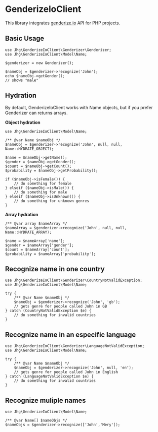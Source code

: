 # GenderizeIoClient

This library integrates [genderize.io](https://genderize.io/) API for PHP projects.

## Basic Usage

    use Jhg\GenderizeIoClient\Genderizer\Genderizer;
    use Jhg\GenderizeIoClient\Model\Name;

    $genderizer = new Genderizer();
    
    $nameObj = $genderizer->recognize('John');
    echo $nameObj->getGender();
    // shows "male"
    
## Hydration

By default, GenderizeIoClient works with Name objects, but if you prefer Genderizer can returns arrays.

**Object hydration**

    use Jhg\GenderizeIoClient\Model\Name;

    /** @var Name $nameObj */
    $nameObj = $genderizer->recognize('John', null, null, Name::HYDRATE_OBJECT);

    $name = $nameObj->getName();
    $gender = $nameObj->getGender();
    $count = $nameObj->getCount();
    $probability = $nameObj->getProbability();
    
    if ($nameObj->isFemale()) {
        // do something for female
    } elseif ($nameObj->isMale()) {
        // do something for male
    } elseif ($nameObj->isUnknown()) {
        // do something for unknown genres
    } 

**Array hydration**

    /** @var array $nameArray */
    $nameArray = $genderizer->recognize('John', null, null, Name::HYDRATE_ARRAY);
    
    $name = $nameArray['name'];
    $gender = $nameArray['gender'];
    $count = $nameArray['count'];
    $probability = $nameArray['probability'];
    
## Recognize name in one country

    use Jhg\GenderizeIoClient\Genderizer\CountryNotValidException;
    use Jhg\GenderizeIoClient\Model\Name;
    
    try {
        /** @var Name $nameObj */
        $nameObj = $genderizer->recognize('John', 'gb');
        // gets genre for people called John in GB
    } catch (CountryNotValidException $e) {
        // do something for invalid countries
    }
    
## Recognize name in an especific language

    use Jhg\GenderizeIoClient\Genderizer\LanguageNotValidException;
    use Jhg\GenderizeIoClient\Model\Name;
    
    try {
        /** @var Name $nameObj */
        $nameObj = $genderizer->recognize('John', null, 'en');
        // gets genre for people called John in English
    } catch (LanguageNotValidException $e) {
        // do something for invalid countries
    }

## Recognize muliple names

    use Jhg\GenderizeIoClient\Model\Name;
    
    /** @var Name[] $nameObjs */
    $nameObjs = $genderizer->recognize(['John','Mery']);
        
        